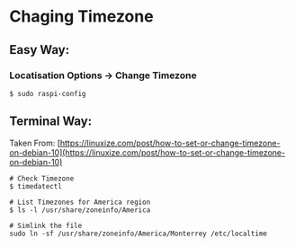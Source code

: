 # Chaging Timezone

## Easy Way:

### Locatisation Options -> Change Timezone
```
$ sudo raspi-config
```

## Terminal Way:
Taken From: [https://linuxize.com/post/how-to-set-or-change-timezone-on-debian-10](https://linuxize.com/post/how-to-set-or-change-timezone-on-debian-10)

```
# Check Timezone
$ timedatectl

# List Timezones for America region
$ ls -l /usr/share/zoneinfo/America

# Simlink the file
sudo ln -sf /usr/share/zoneinfo/America/Monterrey /etc/localtime
```
